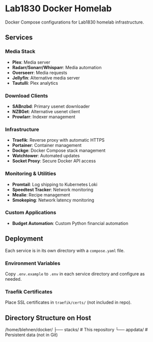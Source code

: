 # Lab1830 Docker Homelab

Docker Compose configurations for Lab1830 homelab infrastructure.

## Services

### Media Stack
- **Plex**: Media server
- **Radarr/Sonarr/Whisparr**: Media automation
- **Overseerr**: Media requests
- **Jellyfin**: Alternative media server
- **Tautulli**: Plex analytics

### Download Clients
- **SABnzbd**: Primary usenet downloader
- **NZBGet**: Alternative usenet client
- **Prowlarr**: Indexer management

### Infrastructure
- **Traefik**: Reverse proxy with automatic HTTPS
- **Portainer**: Container management
- **Dockge**: Docker Compose stack management
- **Watchtower**: Automated updates
- **Socket Proxy**: Secure Docker API access

### Monitoring & Utilities
- **Promtail**: Log shipping to Kubernetes Loki
- **Speedtest Tracker**: Network monitoring
- **Mealie**: Recipe management
- **Smokeping**: Network latency monitoring

### Custom Applications
- **Budget Automation**: Custom Python financial automation

## Deployment

Each service is in its own directory with a `compose.yaml` file.

### Environment Variables
Copy `.env.example` to `.env` in each service directory and configure as needed.

### Traefik Certificates
Place SSL certificates in `traefik/certs/` (not included in repo).

## Directory Structure on Host
/home/blehnen/docker/
├── stacks/          # This repository
└── appdata/         # Persistent data (not in Git)

